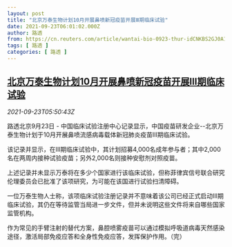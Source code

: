 ```yaml
---
layout: post
title: "北京万泰生物计划10月开展鼻喷新冠疫苗开展Ⅲ期临床试验"
date: 2021-09-23T06:01:02.000Z
author: 路透
from: https://cn.reuters.com/article/wantai-bio-0923-thur-idCNKBS2GJ0A1
tags: [ 路透 ]
categories: [ 路透 ]
---
```

<!--1632376862000-->
[北京万泰生物计划10月开展鼻喷新冠疫苗开展Ⅲ期临床试验](https://cn.reuters.com/article/wantai-bio-0923-thur-idCNKBS2GJ0A1)
------

<div>
<div><i>2021-09-23T05:50:43Z</i></div><p>路透北京9月23日 - 中国临床试验注册中心记录显示，中国疫苗研发企业--北京万泰生物计划于10月开展鼻喷流感病毒载体新冠肺炎疫苗Ⅲ期临床试验。</p><p>该记录并显示，在Ⅲ期临床试验中，其计划招募4,000名成年参与者；其中2,000名在两周内接种试验疫苗；另外2,000名则接种安慰剂对照疫苗。</p><p>上述记录并未显示万泰将在多少个国家进行该临床试验，但称菲律宾信号联合研究伦理委员会已批准了该项研究，为可能在该国进行试验扫清障碍。</p><p>一位万泰生物人士称，该项临床试验注册记录并不意味着该公司已经正式启动Ⅲ期临床试验，其仍在等待监管当局进一步文件，但并未说明这些文件将来自哪些国家监管机构。</p><p>作为常见的手臂注射的替代方案，鼻腔喷雾疫苗可以通过模拟呼吸道病毒天然感染途径，激活局部免疫应答和全身性免疫应答，发挥保护作用。（完）</p>
</div>

